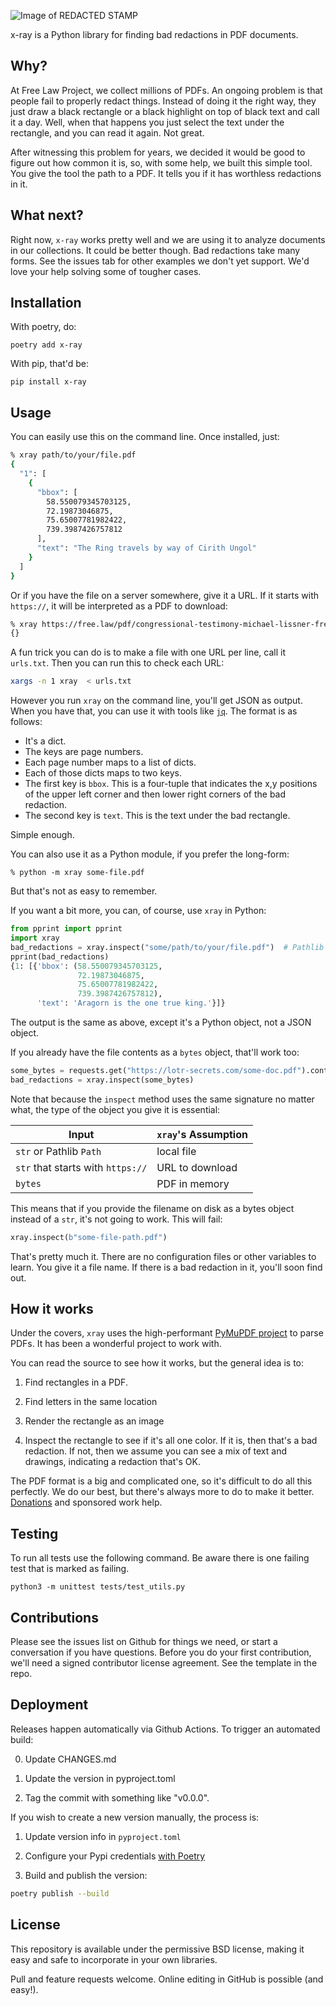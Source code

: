 ![Image of REDACTED STAMP](https://raw.githubusercontent.com/freelawproject/x-ray/main/redacted.png)

x-ray is a Python library for finding bad redactions in PDF documents.

## Why?

At Free Law Project, we collect millions of PDFs. An ongoing problem
is that people fail to properly redact things. Instead of doing it the right
way, they just draw a black rectangle or a black highlight on top of black
text and call it a day. Well, when that happens you just select the text under
the rectangle, and you can read it again. Not great.

After witnessing this problem for years, we decided it would be good to figure
out how common it is, so, with some help, we built this simple tool. You give
the tool the path to a PDF. It tells you if it has worthless redactions in it.


## What next?

Right now, `x-ray` works pretty well and we are using it to analyze documents
in our collections. It could be better though. Bad redactions take many forms.
See the issues tab for other examples we don't yet support. We'd love your
help solving some of tougher cases.


## Installation

With poetry, do:

```text
poetry add x-ray
```

With pip, that'd be:
```text
pip install x-ray
```

## Usage

You can easily use this on the command line. Once installed, just:

```bash
% xray path/to/your/file.pdf
{
  "1": [
    {
      "bbox": [
        58.550079345703125,
        72.19873046875,
        75.65007781982422,
        739.3987426757812
      ],
      "text": "The Ring travels by way of Cirith Ungol"
    }
  ]
}
```

Or if you have the file on a server somewhere, give it a URL. If it starts
with `https://`, it will be interpreted as a PDF to download:

```bash
% xray https://free.law/pdf/congressional-testimony-michael-lissner-free-law-project-hearing-on-ethics-and-transparency-2021-10-26.pdf
{}
```

A fun trick you can do is to make a file with one URL per line, call it `urls.txt`. Then you can run this to check each URL:

```bash
xargs -n 1 xray  < urls.txt
```

However you run `xray` on the command line, you'll get JSON as output. When you have that, you can use it with tools like [`jq`][jq]. The format is as follows:

 - It's a dict.
 - The keys are page numbers.
 - Each page number maps to a list of dicts.
 - Each of those dicts maps to two keys.
 - The first key is `bbox`. This is a four-tuple that indicates the x,y positions of the upper left corner and then lower right corners of the bad redaction.
 - The second key is `text`. This is the text under the bad rectangle.

Simple enough.

You can also use it as a Python module, if you prefer the long-form:

```
% python -m xray some-file.pdf
```

But that's not as easy to remember.

If you want a bit more, you can, of course, use `xray` in Python:

```python
from pprint import pprint
import xray
bad_redactions = xray.inspect("some/path/to/your/file.pdf")  # Pathlib works too
pprint(bad_redactions)
{1: [{'bbox': (58.550079345703125,
               72.19873046875,
               75.65007781982422,
               739.3987426757812),
      'text': 'Aragorn is the one true king.'}]}
```

The output is the same as above, except it's a Python object, not a JSON object.

If you already have the file contents as a `bytes` object, that'll work too:

```python
some_bytes = requests.get("https://lotr-secrets.com/some-doc.pdf").content
bad_redactions = xray.inspect(some_bytes)
```

Note that because the `inspect` method uses the same signature no matter what,
the type of the object you give it is essential:

Input | `xray`'s Assumption
-- | --
`str` or Pathlib `Path` | local file
`str` that starts with `https://` | URL to download
`bytes` | PDF in memory

This means that if you provide the filename on disk as a bytes object instead
of a `str`, it's not going to work. This will fail:

```python
xray.inspect(b"some-file-path.pdf")
```

That's pretty much it. There are no configuration files or other variables to
learn. You give it a file name. If there is a bad redaction in it, you'll soon
find out.


## How it works

Under the covers, `xray` uses the high-performant [PyMuPDF project][mu] to parse PDFs. It has been a wonderful project to work with.

You can read the source to see how it works, but the general idea is to:

1. Find rectangles in a PDF.

2. Find letters in the same location

3. Render the rectangle as an image

4. Inspect the rectangle to see if it's all one color. If it is, then that's a
   bad redaction. If not, then we assume you can see a mix of text and
   drawings, indicating a redaction that's OK.

The PDF format is a big and complicated one, so it's difficult to do all this perfectly. We do our best, but there's always more to do to make it better. [Donations][d] and sponsored work help.

[d]: https://free.law/donate/

## Testing

To run all tests use the following command. Be aware there is one failing test that is marked as failing.

 `python3 -m unittest tests/test_utils.py`

## Contributions

Please see the issues list on Github for things we need, or start a conversation if you have questions. Before you do your first contribution, we'll need a signed contributor license agreement. See the template in the repo.


## Deployment

Releases happen automatically via Github Actions. To trigger an automated build:

0. Update CHANGES.md

1. Update the version in pyproject.toml

2. Tag the commit with something like "v0.0.0".


If you wish to create a new version manually, the process is:

1. Update version info in `pyproject.toml`

2. Configure your Pypi credentials [with Poetry][creds]

3. Build and publish the version:

```sh
poetry publish --build
```



## License

This repository is available under the permissive BSD license, making it easy and safe to incorporate in your own libraries.

Pull and feature requests welcome. Online editing in GitHub is possible (and easy!).

[jq]: https://stedolan.github.io/jq/
[mu]: https://pymupdf.readthedocs.io/
[asc]: https://en.wikipedia.org/wiki/Ascender_(typography)
[creds]: https://python-poetry.org/docs/repositories/#configuring-credentials
